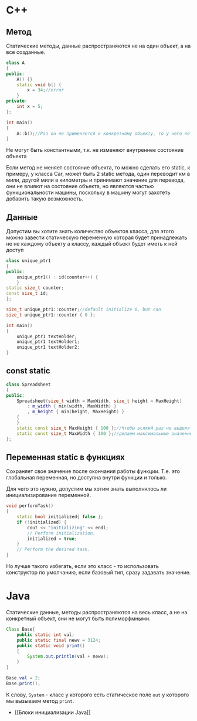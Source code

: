 # C++
## Метод
Статические методы, данные распространяются не на один объект, а на все созданные.

```cpp
class A
{
public:
	A() {}
	static void b() {
		x = 34;//error
	}
private:
	int x = 5;
};

int main()
{
	A::b();//Раз он не применяется к конкретному объекту, то у него нет неявного параметра this, поэтому нам не нужен какой-то объект для его вызова, но мы можем его вызывать с помощью объекта
}
```

Не могут быть константными, т.к. не изменяют внутреннее состояние объекта

Если метод не меняет состояние объекта, то можно сделать его static, к примеру, у класса Car, может быть 2 static метода, один переводит км в мили, другой мили в километры и принимают значение для перевода, они не влияют на состояние объекта, но являются частью функциональности машины, поскольку в машину могут захотеть добавить такую возможность.

## Данные
Допустим вы хотите знать количество объектов класса, для этого можно завести статическую переменную которая будет принадлежать не не каждому объекту а классу, каждый объект будет иметь к ней доступ

```cpp
class unique_ptr1
{
public:
	unique_ptr1() : id(counter++) {
	}
static size_t counter;
const size_t id;
};

size_t unique_ptr1::counter;//default initialize 0, but can
size_t unique_ptr1::counter { 0 };

int main()
{
	unique_ptr1 textHolder;
	unique_ptr1 textHolder1;
	unique_ptr1 textHolder2;
}
```

## const static
```cpp
class Spreadsheet
{
public:
	Spreadsheet(size_t width = MaxWidth, size_t height = MaxHeight)
		: m_width { min(width, MaxWidth) }
		, m_height { min(height, MaxHeight) }
	{
	}
	static const size_t MaxHeight { 100 };//Чтобы всякий раз не выделять память
	static const size_t MaxWidth { 100 };//делаем максимальные значение длины и высоты static const
};
```

## Переменная static в функциях
Сохраняет свое значение после окончания работы функции. Т.е. это глобальная переменная, но доступна внутри функции и только.

Для чего это нужно, допустим мы хотим знать выполнялось ли инициализирование переменной.
```cpp
void performTask()
{
	static bool initialized{ false };
	if (!initialized) {
		cout << "initializing" << endl;
		// Perform initialization.
		initialized = true;
	}
	// Perform the desired task.
}
```

Но лучше такого избегать, если это класс - то использовать конструктор по умолчанию, если базовый тип, сразу задавать значение.

# Java
Статические данные, методы распространяются на весь класс, а не на конкретный объект, они не могут быть полиморфмными.

```java
Class Base{
	public static int val;
	public static final newv = 3124;
	public static void print()
	{
		System.out.println(val + newv);
	}
}

Base.val = 2;
Base.print();
```

К слову, `System` - класс у которого есть статическое поле `out` у которого мы вызываем метод `print`.

* [[Блоки инициализации Java]]